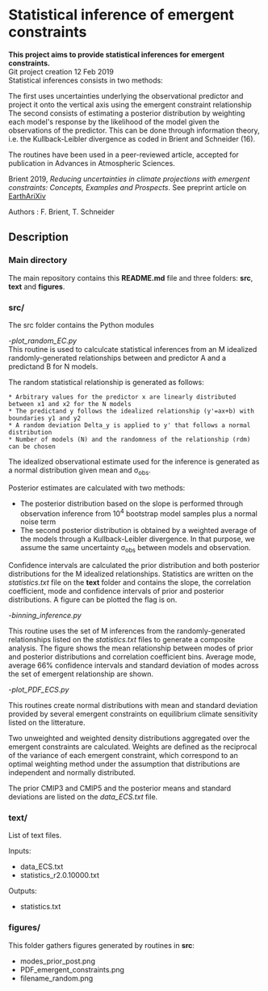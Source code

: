 # Statistical inference of emergent constraints
__This project aims to provide statistical inferences for emergent constraints.__  
Git project creation 12 Feb 2019  
Statistical inferences consists in two methods:  

The first uses uncertainties underlying the observational predictor and project it onto the vertical axis using the emergent constraint relationship  
The second consists of estimating a posterior distribution by weighting each model's response by the likelihood of the model given the observations of the predictor. This can be done through information theory, i.e. the Kullback-Leibler divergence as coded in Brient and Schneider (16).

The routines have been used in a peer-reviewed article, accepted for publication in Advances in Atmospheric Sciences.

Brient 2019, *Reducing uncertainties in climate projections with emergent constraints: Concepts, Examples and Prospects*. See preprint article on [EarthAriXiv](https://eartharxiv.org/qwbyt) 

Authors : F. Brient, T. Schneider

## Description

### Main directory
The main repository contains this __README.md__ file and three folders: __src__, __text__ and __figures__.

### src/
The src folder contains the Python modules

-*plot_random_EC.py*  
  This routine is used to calculcate statistical inferences from an M idealized randomly-generated relationships between and predictor A and a predictand B for N models. 

  The random statistical relationship is generated as follows:

    * Arbitrary values for the predictor x are linearly distributed between x1 and x2 for the N models
    * The predictand y follows the idealized relationship (y'=ax+b) with boundaries y1 and y2
    * A random deviation Delta_y is applied to y' that follows a normal distribution
    * Number of models (N) and the randomness of the relationship (rdm) can be chosen


  The idealized observational estimate used for the inference is generated as a normal distribution given mean and &sigma;<sub>obs</sub>.

  Posterior estimates are calculated with two methods:
   - The posterior distribution based on the slope is performed through observation inference from 10<sup>4</sup> bootstrap model samples plus a normal noise term
   - The second posterior distribution is obtained by a weighted average of the models through a Kullback-Leibler divergence. In that purpose, we assume the same uncertainty &sigma;<sub>obs</sub> between models and observation.

  Confidence intervals are calculated the prior distribution and both posterior distributions for the M idealized relationships. Statistics are written on the *statistics.txt* file on the __text__ folder and contains the slope, the correlation coefficient, mode and confidence intervals of prior and posterior distributions. A figure can be plotted the flag is on.


-*binning_inference.py*

  This routine uses the set of M inferences from the randomly-generated relationships listed on the *statistics.txt* files to generate a composite analysis. The figure shows the mean relationship between modes of prior and posterior distributions and correlation coefficient bins. Average mode, average 66% confidence intervals and standard deviation of modes across the set of emergent relationship are shown.


-*plot_PDF_ECS.py*

  This routines create normal distributions with mean and standard deviation provided by several emergent constraints on equilibrium climate sensitivity listed on the litterature. 

  Two unweighted and weighted density distributions aggregated over the emergent constraints are calculated. Weights are defined as the reciprocal of the variance of each emergent constraint, which correspond to an optimal weighting method under the assumption that distributions are independent and normally distributed.

  The prior CMIP3 and CMIP5 and the posterior means and standard deviations are listed on the *data_ECS.txt* file. 




### text/
List of text files.

Inputs:
 - data_ECS.txt
 - statistics_r2.0.10000.txt

Outputs:
 - statistics.txt

### figures/
This folder gathers figures generated by routines in __src__:

 - modes_prior_post.png
 - PDF_emergent_constraints.png
 - filename_random.png
